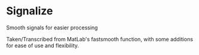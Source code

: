 # Signalize
Smooth signals for easier processing

Taken/Transcribed from MatLab's fastsmooth function, with some additions for ease of use and flexibility.
